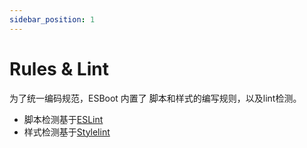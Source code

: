 ```yaml
---
sidebar_position: 1
---
```


# Rules & Lint

为了统一编码规范，ESBoot 内置了 脚本和样式的编写规则，以及lint检测。

- 脚本检测基于[ESLint](https://eslint.org/)
- 样式检测基于[Stylelint](https://stylelint.io/)
